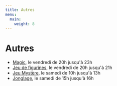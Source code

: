 ```yaml
---
title: Autres
menu:
  main:
    weight: 8
---
```

# Autres
  - [Magic](magic), le vendredi de 20h jusqu'à 23h
  - [Jeu de figurines](figurines), le vendredi de 20h jusqu'à 21h
  - [Jeu Mystère](jeu-mystere), le samedi de 10h jusqu'à 13h
  - [Jonglage](jonglage), le samedi de 15h jusqu'à 16h